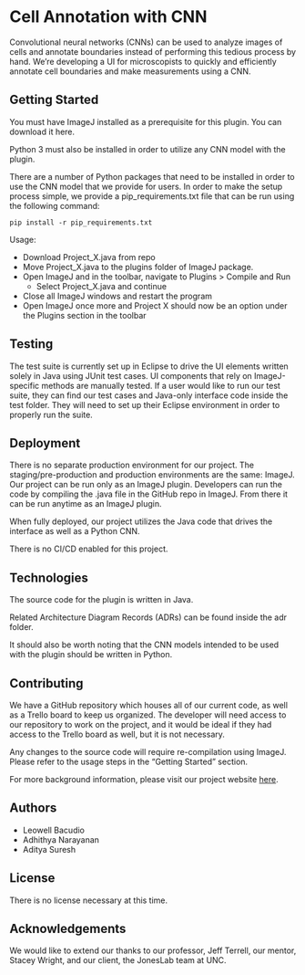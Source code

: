 
# Cell Annotation with CNN

Convolutional neural networks (CNNs) can be used to analyze images of cells and annotate boundaries instead of performing this tedious process by hand. We’re developing a UI for microscopists to quickly and efficiently annotate cell boundaries and make measurements using a CNN.

## Getting Started

You must have ImageJ installed as a prerequisite for this plugin. You can download it here.

Python 3 must also be installed in order to utilize any CNN model with the plugin.

There are a number of Python packages that need to be installed in order to use the CNN model that we provide for users. In order to make the setup process simple, we provide a pip_requirements.txt file that can be run using the following command:

    pip install -r pip_requirements.txt 

Usage: 
+ Download Project_X.java from repo
+ Move Project_X.java to the plugins folder of ImageJ package.
+ Open ImageJ and in the toolbar, navigate to Plugins > Compile and Run
    + Select Project_X.java and continue
+ Close all ImageJ windows and restart the program
+ Open ImageJ once more and Project X should now be an option under the Plugins section in the toolbar

## Testing

The test suite is currently set up in Eclipse to drive the UI elements written solely in Java using JUnit test cases. UI components that rely on ImageJ-specific methods are manually tested. If a user would like to run our test suite, they can find our test cases and Java-only interface code inside the test folder. They will need to set up their Eclipse environment in order to properly run the suite.

## Deployment

There is no separate production environment for our project. The staging/pre-production and production environments are the same: ImageJ. Our project can be run only as an ImageJ plugin. Developers can run the code by compiling the .java file in the GitHub repo in ImageJ. From there it can be run anytime as an ImageJ plugin. 

When fully deployed, our project utilizes the Java code that drives the interface as well as a Python CNN.

There is no CI/CD enabled for this project.

## Technologies

The source code for the plugin is written in Java.

Related Architecture Diagram Records (ADRs) can be found inside the adr folder. 

It should also be worth noting that the CNN models intended to be used with the plugin should be written in Python. 

## Contributing

We have a GitHub repository which houses all of our current code, as well as a Trello board to keep us organized. The developer will need access to our repository to work on the project, and it would be ideal if they had access to the Trello board as well, but it is not necessary.

Any changes to the source code will require re-compilation using ImageJ. Please refer to the usage steps in the “Getting Started” section.

For more background information, please visit our project website [here](https://tarheels.live/teamu/).

## Authors

+ Leowell Bacudio
+ Adhithya Narayanan
+ Aditya Suresh

## License

There is no license necessary at this time. 

## Acknowledgements

We would like to extend our thanks to our professor, Jeff Terrell, our mentor, Stacey Wright, and our client, the JonesLab team at UNC.  
